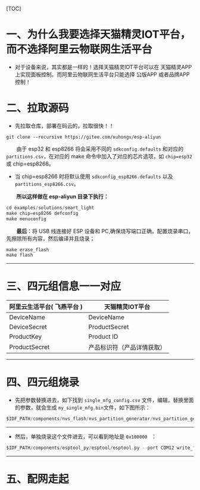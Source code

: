 [TOC]





# 一、为什么我要选择天猫精灵IOT平台，而不选择阿里云物联网生活平台

- 对于设备来说，其实都是一样的！选择天猫精灵IOT平台可以在 天猫精灵APP上实现面板控制。而阿里云物联网生活平台只能选择 公版APP 或者品牌APP控制！



# 二、拉取源码

- 先拉取仓库，部署在码云的，拉取很快！！


```
git clone --recursive https://gitee.com/xuhongv/esp-aliyun
```

&nbsp;&nbsp; &nbsp; &nbsp; 由于 esp32 和 esp8266 将会采用不同的 `sdkconfig.defaults` 和对应的 `partitions.csv`，在对应的 make 命令中加入了对应的芯片选项，如 `chip=esp32` 或 chip=esp8266。

- 当 chip=esp8266 时将默认使用 `sdkconfig_esp8266.defaults` 以及 `partitions_esp8266.csv`。

&nbsp;&nbsp; &nbsp; &nbsp;  **所以这样做在 esp-aliyun 目录下执行：**

```cpp
cd examples/solutions/smart_light
make chip=esp8266 defconfig
make menuconfig
```


&nbsp;&nbsp; &nbsp; &nbsp; **最后**：将 USB 线连接好 ESP 设备和 PC,确保烧写端口正确。配置烧录串口，先擦除所有内容，然后编译并且烧录；



```cpp
make erase_flash
make flash
```
--------------------------


# 三、四元组信息一一对应


阿里云生活平台( 飞燕平台 )|	天猫精灵IOT平台
---|---
DeviceName|		DeviceName
DeviceSecret|		ProductSecret
ProductKey |		Product ID
ProductSecret	|	产品标识符（产品详情获取）


--------------------------


# 四、四元组烧录

- 先把参数替换进去，如下找到 `single_mfg_config.csv` 文件，编辑，替换里面的参数，就会生成 `my_single_mfg.bin`文件，如下图所示：

```c
$IDF_PATH/components/nvs_flash/nvs_partition_generator/nvs_partition_gen.py --input single_mfg_config.csv --output my_single_mfg.bin --size 0x4000
```

--------------------------

- 然后，单独烧录这个文件进去，可以看到地址是 `0x100000 `  ：

```c
$IDF_PATH/components/esptool_py/esptool/esptool.py --port COM12 write_flash 0x100000 my_single_mfg.bin
```

--------------------------


# 五、配网走起

